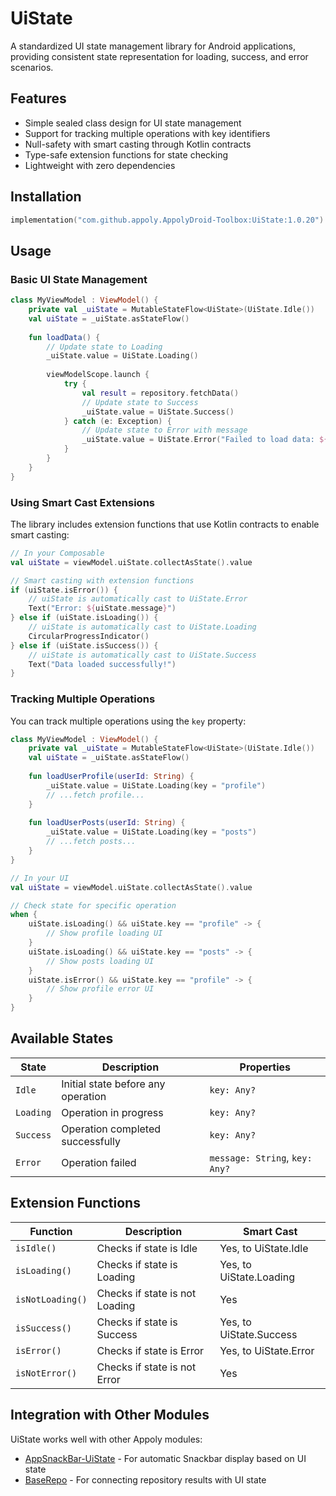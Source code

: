 # UiState

A standardized UI state management library for Android applications, providing consistent state representation for loading, success, and error scenarios.

## Features

- Simple sealed class design for UI state management
- Support for tracking multiple operations with key identifiers
- Null-safety with smart casting through Kotlin contracts
- Type-safe extension functions for state checking
- Lightweight with zero dependencies

## Installation

```gradle.kts
implementation("com.github.appoly.AppolyDroid-Toolbox:UiState:1.0.20")
```

## Usage

### Basic UI State Management

```kotlin
class MyViewModel : ViewModel() {
    private val _uiState = MutableStateFlow<UiState>(UiState.Idle())
    val uiState = _uiState.asStateFlow()
    
    fun loadData() {
        // Update state to Loading
        _uiState.value = UiState.Loading()
        
        viewModelScope.launch {
            try {
                val result = repository.fetchData()
                // Update state to Success
                _uiState.value = UiState.Success()
            } catch (e: Exception) {
                // Update state to Error with message
                _uiState.value = UiState.Error("Failed to load data: ${e.message}")
            }
        }
    }
}
```

### Using Smart Cast Extensions

The library includes extension functions that use Kotlin contracts to enable smart casting:

```kotlin
// In your Composable
val uiState = viewModel.uiState.collectAsState().value

// Smart casting with extension functions
if (uiState.isError()) {
    // uiState is automatically cast to UiState.Error
    Text("Error: ${uiState.message}")
} else if (uiState.isLoading()) {
    // uiState is automatically cast to UiState.Loading
    CircularProgressIndicator()
} else if (uiState.isSuccess()) {
    // uiState is automatically cast to UiState.Success
    Text("Data loaded successfully!")
}
```

### Tracking Multiple Operations

You can track multiple operations using the `key` property:

```kotlin
class MyViewModel : ViewModel() {
    private val _uiState = MutableStateFlow<UiState>(UiState.Idle())
    val uiState = _uiState.asStateFlow()
    
    fun loadUserProfile(userId: String) {
        _uiState.value = UiState.Loading(key = "profile")
        // ...fetch profile...
    }
    
    fun loadUserPosts(userId: String) {
        _uiState.value = UiState.Loading(key = "posts")
        // ...fetch posts...
    }
}

// In your UI
val uiState = viewModel.uiState.collectAsState().value

// Check state for specific operation
when {
    uiState.isLoading() && uiState.key == "profile" -> {
        // Show profile loading UI
    }
    uiState.isLoading() && uiState.key == "posts" -> {
        // Show posts loading UI
    }
    uiState.isError() && uiState.key == "profile" -> {
        // Show profile error UI
    }
}
```

## Available States

| State | Description | Properties |
|-------|-------------|------------|
| `Idle` | Initial state before any operation | `key: Any?` |
| `Loading` | Operation in progress | `key: Any?` |
| `Success` | Operation completed successfully | `key: Any?` |
| `Error` | Operation failed | `message: String`, `key: Any?` |

## Extension Functions

| Function | Description | Smart Cast |
|----------|-------------|-----------|
| `isIdle()` | Checks if state is Idle | Yes, to UiState.Idle |
| `isLoading()` | Checks if state is Loading | Yes, to UiState.Loading |
| `isNotLoading()` | Checks if state is not Loading | Yes |
| `isSuccess()` | Checks if state is Success | Yes, to UiState.Success |
| `isError()` | Checks if state is Error | Yes, to UiState.Error |
| `isNotError()` | Checks if state is not Error | Yes |

## Integration with Other Modules

UiState works well with other Appoly modules:

- [AppSnackBar-UiState](../AppSnackBar-UiState/README.md) - For automatic Snackbar display based on UI state
- [BaseRepo](../BaseRepo/README.md) - For connecting repository results with UI state
